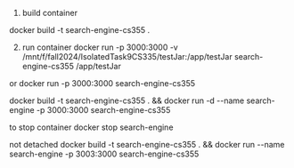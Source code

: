 
1. build container
<!-- docker build --no-cache -t  search-engine-cs355 . -->
docker build -t  search-engine-cs355 .

2. run container
docker run -p 3000:3000 -v /mnt/f/fall2024/IsolatedTask9CS335/testJar:/app/testJar search-engine-cs355 /app/testJar

or 
docker run -p 3000:3000 search-engine-cs355


<!-- all in one -->
docker build -t search-engine-cs355 . && docker run -d --name search-engine -p 3000:3000 search-engine-cs355


to stop container
docker stop search-engine


not detached
docker build -t search-engine-cs355 . && docker run --name search-engine -p 3003:3000 search-engine-cs355